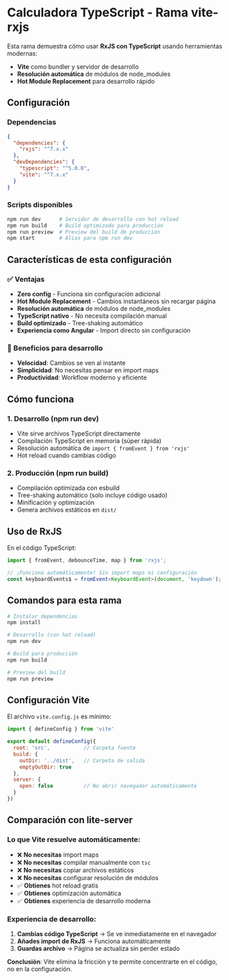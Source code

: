 # Calculadora TypeScript - Rama vite-rxjs

Esta rama demuestra cómo usar **RxJS con TypeScript** usando herramientas modernas:
- **Vite** como bundler y servidor de desarrollo
- **Resolución automática** de módulos de node_modules
- **Hot Module Replacement** para desarrollo rápido

## Configuración

### Dependencias
```json
{
  "dependencies": {
    "rxjs": "^7.x.x"
  },
  "devDependencies": {
    "typescript": "^5.0.0",
    "vite": "^7.x.x"
  }
}
```

### Scripts disponibles
```bash
npm run dev      # Servidor de desarrollo con hot reload
npm run build    # Build optimizado para producción
npm run preview  # Preview del build de producción
npm start        # Alias para npm run dev
```

## Características de esta configuración

### ✅ Ventajas
- **Zero config** - Funciona sin configuración adicional
- **Hot Module Replacement** - Cambios instantáneos sin recargar página
- **Resolución automática** de módulos de node_modules
- **TypeScript nativo** - No necesita compilación manual
- **Build optimizado** - Tree-shaking automático
- **Experiencia como Angular** - Import directo sin configuración

### 🚀 Beneficios para desarrollo
- **Velocidad**: Cambios se ven al instante
- **Simplicidad**: No necesitas pensar en import maps
- **Productividad**: Workflow moderno y eficiente

## Cómo funciona

### 1. Desarrollo (npm run dev)
- Vite sirve archivos TypeScript directamente
- Compilación TypeScript en memoria (súper rápida)
- Resolución automática de `import { fromEvent } from 'rxjs'`
- Hot reload cuando cambias código

### 2. Producción (npm run build)
- Compilación optimizada con esbuild
- Tree-shaking automático (solo incluye código usado)
- Minificación y optimización
- Genera archivos estáticos en `dist/`

## Uso de RxJS

En el código TypeScript:
```typescript
import { fromEvent, debounceTime, map } from 'rxjs';

// ¡Funciona automáticamente! Sin import maps ni configuración
const keyboardEvents$ = fromEvent<KeyboardEvent>(document, 'keydown');
```

## Comandos para esta rama

```bash
# Instalar dependencias
npm install

# Desarrollo (con hot reload)
npm run dev

# Build para producción
npm run build

# Preview del build
npm run preview
```

## Configuración Vite

El archivo `vite.config.js` es mínimo:
```javascript
import { defineConfig } from 'vite'

export default defineConfig({
  root: 'src',           // Carpeta fuente
  build: {
    outDir: '../dist',   // Carpeta de salida
    emptyOutDir: true
  },
  server: {
    open: false          // No abrir navegador automáticamente
  }
})
```

## Comparación con lite-server

### Lo que Vite resuelve automáticamente:
- ❌ **No necesitas** import maps
- ❌ **No necesitas** compilar manualmente con `tsc`
- ❌ **No necesitas** copiar archivos estáticos
- ❌ **No necesitas** configurar resolución de módulos
- ✅ **Obtienes** hot reload gratis
- ✅ **Obtienes** optimización automática
- ✅ **Obtienes** experiencia de desarrollo moderna

### Experiencia de desarrollo:
1. **Cambias código TypeScript** → Se ve inmediatamente en el navegador
2. **Añades import de RxJS** → Funciona automáticamente
3. **Guardas archivo** → Página se actualiza sin perder estado

**Conclusión**: Vite elimina la fricción y te permite concentrarte en el código, no en la configuración.
